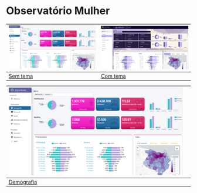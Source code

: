 # Observatório Mulher

| [![Dashboard](www/screenshot.png)](https://romulo-andrade.shinyapps.io/previa-painel-mulher/) | [![Dashboard](www/screenshot2.png)](https://romulo-andrade.shinyapps.io/previa-painel-mulher-2/) |
|----------------------------------|----------------------------------|
| [Sem tema](https://romulo-andrade.shinyapps.io/previa-painel-mulher/) | [Com tema](https://romulo-andrade.shinyapps.io/previa-painel-mulher-2/) |

| [![Dashboard](www/screenshot.png)](https://romulo-andrade-diobs.shinyapps.io/observatorio-mulher-demografia/) | |
|----------------------------------|----------------------------------|
| [Demografia](https://romulo-andrade-diobs.shinyapps.io/observatorio-mulher-demografia/) |  
